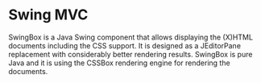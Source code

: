 
Swing MVC
========
SwingBox is a Java Swing component that allows displaying the (X)HTML documents including the CSS support.
It is designed as a JEditorPane replacement with considerably better rendering results. SwingBox is pure
Java and it is using the CSSBox rendering engine for rendering the documents.
